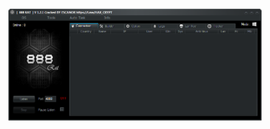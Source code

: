 ![Screenshot](https://raw.githubusercontent.com/Cryakl/Ultimate-RAT-Collection/refs/heads/main/888Rat/888%20Rat%20V1.2.1/Screenshot.png)
